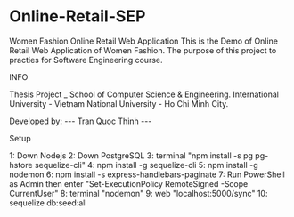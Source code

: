 # Online-Retail-SEP
Women Fashion Online Retail Web Application 
This is the Demo of Online Retail Web Application of Women Fashion. The purpose of this project to practies for Software Engineering course.


INFO

Thesis Project _ School of Computer Science & Engineering.
International University - Vietnam National University - Ho Chi Minh City.

Developed by: --- Tran Quoc Thinh --- 

Setup

1: Down Nodejs
2: Down PostgreSQL
3: terminal "npm install -s pg pg-hstore sequelize-cli"
4: npm install -g sequelize-cli
5: npm install -g nodemon
6: npm install -s express-handlebars-paginate
7: Run PowerShell as Admin then enter "Set-ExecutionPolicy RemoteSigned -Scope CurrentUser"
8: terminal "nodemon"
9: web "localhost:5000/sync"
10: sequelize db:seed:all